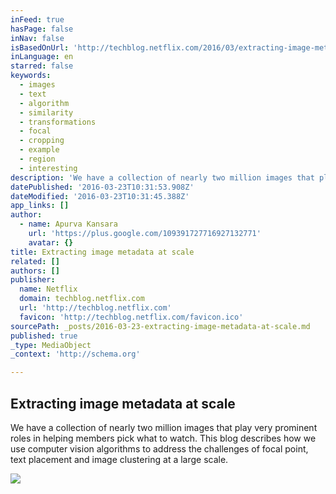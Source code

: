 ```yaml
---
inFeed: true
hasPage: false
inNav: false
isBasedOnUrl: 'http://techblog.netflix.com/2016/03/extracting-image-metadata-at-scale.html'
inLanguage: en
starred: false
keywords:
  - images
  - text
  - algorithm
  - similarity
  - transformations
  - focal
  - cropping
  - example
  - region
  - interesting
description: 'We have a collection of nearly two million images that play very prominent roles in helping members pick what to watch. This blog describes how we use computer vision algorithms to address the challenges of focal point, text placement and image clustering at a large scale.'
datePublished: '2016-03-23T10:31:53.908Z'
dateModified: '2016-03-23T10:31:45.388Z'
app_links: []
author:
  - name: Apurva Kansara
    url: 'https://plus.google.com/109391727716927132771'
    avatar: {}
title: Extracting image metadata at scale
related: []
authors: []
publisher:
  name: Netflix
  domain: techblog.netflix.com
  url: 'http://techblog.netflix.com'
  favicon: 'http://techblog.netflix.com/favicon.ico'
sourcePath: _posts/2016-03-23-extracting-image-metadata-at-scale.md
published: true
_type: MediaObject
_context: 'http://schema.org'

---
```

<article style=""><h1>Extracting image metadata at scale</h1><p>We have a collection of nearly two million images that play very prominent roles in helping members pick what to watch. This blog describes how we use computer vision algorithms to address the challenges of focal point, text placement and image clustering at a large scale.</p><img src="https://s3-us-west-2.amazonaws.com/the-grid-img/p/b5fbb9ead09b10f3d377c8e55908eef0b47c1de6.jpg" /></article>